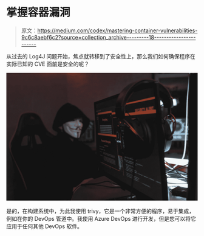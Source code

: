 # 掌握容器漏洞

> 原文：<https://medium.com/codex/mastering-container-vulnerabilities-9c6c8aebf6c2?source=collection_archive---------18----------------------->

从过去的 Log4J 问题开始，焦点就转移到了安全性上，那么我们如何确保程序在实际已知的 CVE 面前是安全的呢？

![](img/dca8377abfecbe5b0acd15385392fcbb.png)

是的，在构建系统中，为此我使用 trivy，它是一个非常方便的程序，易于集成，例如在你的 DevOps 管道中。我使用 Azure DevOps 进行开发，但是您可以将它应用于任何其他 DevOps 软件。